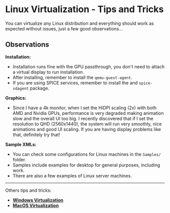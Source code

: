 # Linux Virtualization - Tips and Tricks

You can virtualize any Linux distribution and everything should work as expected without issues, just a few good observations...

## Observations

**Installation:**

- Installation runs fine with the GPU passthrough, you don't need to attach a virtual display to run installation.
- After installing, remember to install the ``qemu-guest-agent``.
- If you are using SPICE services, remember to install the  and ``spice-vdagent`` package.

**Graphics:**

- Since I have a 4k monitor, when I set the HiDPI scaling (2x) with both AMD and Nvidia GPUs, performance is very degraded making animation slow and the overall UI too big. I recently discovered that if I set the resolution to QHD (2560x1440), the system will run very smoothly, nice animations and good UI scaling. If you are having display problems like that, definitely try that!

**Sample XMLs:**

- You can check some configurations for Linux machines in the ``Samples/`` folder.
- Samples include examples for desktop for general purposes, including work.
- There are also a few examples of Linux server machines.

----

Others tips and tricks:

- **[Windows Virtualization](07%20-%20Windows%20Virtualization.md)**
- **[MacOS Virtualization](08%20-%20MacOS%20Virtualization.md)**
